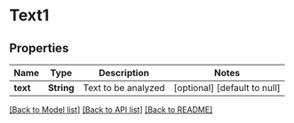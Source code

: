 # Text1

## Properties
Name | Type | Description | Notes
------------ | ------------- | ------------- | -------------
**text** | **String** | Text to be analyzed | [optional] [default to null]

[[Back to Model list]](../README.md#documentation-for-models) [[Back to API list]](../README.md#documentation-for-api-endpoints) [[Back to README]](../README.md)


